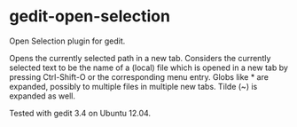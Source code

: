 gedit-open-selection
====================

Open Selection plugin for gedit.

Opens the currently selected path in a new tab.
Considers the currently selected text to be the name of a (local) file
which is opened in a new tab by pressing Ctrl-Shift-O or the corresponding
menu entry. Globs like * are expanded, possibly to multiple files in
multiple new tabs. Tilde (~) is expanded as well.

Tested with gedit 3.4 on Ubuntu 12.04.

